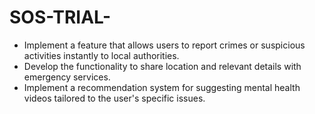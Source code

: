 # SOS-TRIAL-
- Implement a feature that allows users to report crimes or suspicious activities instantly to local authorities.
- Develop the functionality to share location and relevant details with emergency services.
- Implement a recommendation system for suggesting mental health videos tailored to the user's specific issues.
